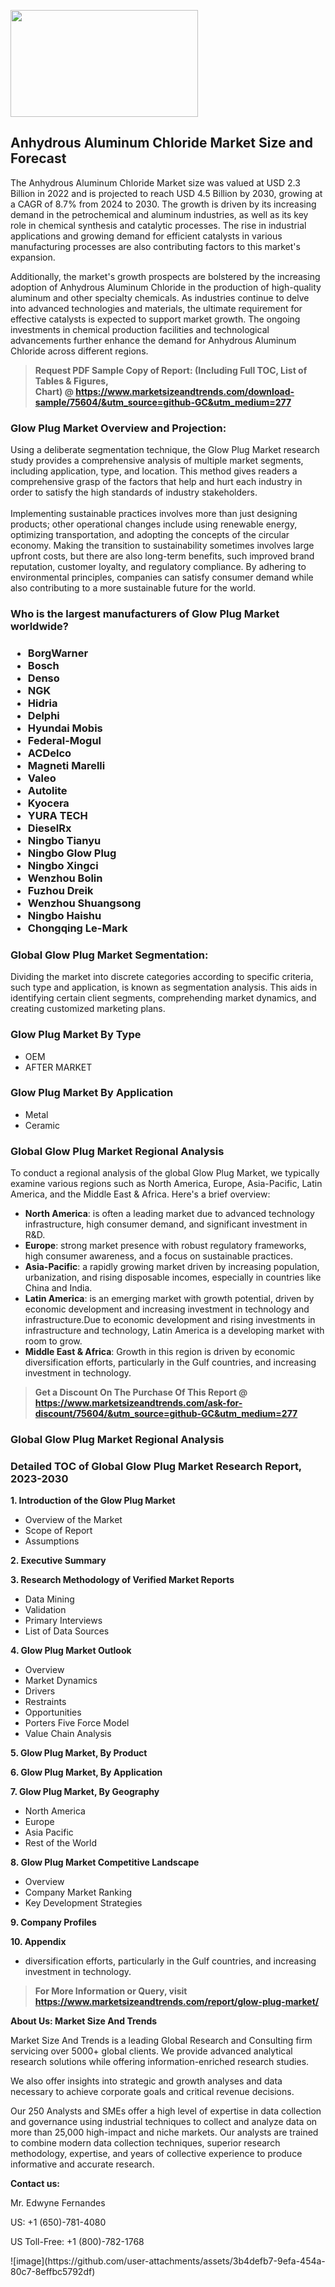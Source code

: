 <p><img class="alignnone size-medium wp-image-20088" src="https://ffe5etoiles.com/wp-content/uploads/2024/12/MST1-300x171.png" alt="" width="300" height="171" /></p><h2>Anhydrous Aluminum Chloride Market Size and Forecast</h2><p>The Anhydrous Aluminum Chloride Market size was valued at USD 2.3 Billion in 2022 and is projected to reach USD 4.5 Billion by 2030, growing at a CAGR of 8.7% from 2024 to 2030. The growth is driven by its increasing demand in the petrochemical and aluminum industries, as well as its key role in chemical synthesis and catalytic processes. The rise in industrial applications and growing demand for efficient catalysts in various manufacturing processes are also contributing factors to this market's expansion.</p><p>Additionally, the market's growth prospects are bolstered by the increasing adoption of Anhydrous Aluminum Chloride in the production of high-quality aluminum and other specialty chemicals. As industries continue to delve into advanced technologies and materials, the ultimate requirement for effective catalysts is expected to support market growth. The ongoing investments in chemical production facilities and technological advancements further enhance the demand for Anhydrous Aluminum Chloride across different regions.</p></p><blockquote id="" class=""><strong>Request PDF Sample Copy of Report: (Including Full TOC, List of Tables &amp; Figures, Chart)&nbsp;@&nbsp;<strong><a href="https://www.marketsizeandtrends.com/download-sample/75604/&utm_source=github-GC&utm_medium=277" target="_blank">https://www.marketsizeandtrends.com/download-sample/75604/&utm_source=github-GC&utm_medium=277</a></strong></strong></blockquote><h3 id="" class="">Glow Plug Market&nbsp;Overview and Projection:</h3><p id="" class="">Using a deliberate segmentation technique, the Glow Plug Market research study provides a comprehensive analysis of multiple market segments, including application, type, and location. This method gives readers a comprehensive grasp of the factors that help and hurt each industry in order to satisfy the high standards of industry stakeholders. <br /> <br />Implementing sustainable practices involves more than just designing products; other operational changes include using renewable energy, optimizing transportation, and adopting the concepts of the circular economy. Making the transition to sustainability sometimes involves large upfront costs, but there are also long-term benefits, such improved brand reputation, customer loyalty, and regulatory compliance. By adhering to environmental principles, companies can satisfy consumer demand while also contributing to a more sustainable future for the world.</p><h3 id="" class="">Who is the largest manufacturers of&nbsp;Glow Plug Market worldwide?</h3><h3 class=""><p><ul><li>BorgWarner </li><li> Bosch </li><li> Denso </li><li> NGK </li><li> Hidria </li><li> Delphi </li><li> Hyundai Mobis </li><li> Federal-Mogul </li><li> ACDelco </li><li> Magneti Marelli </li><li> Valeo </li><li> Autolite </li><li> Kyocera </li><li> YURA TECH </li><li> DieselRx </li><li> Ningbo Tianyu </li><li> Ningbo Glow Plug </li><li> Ningbo Xingci </li><li> Wenzhou Bolin </li><li> Fuzhou Dreik </li><li> Wenzhou Shuangsong </li><li> Ningbo Haishu </li><li> Chongqing Le-Mark</li></ul></p></h3><h3 id="" class="">Global&nbsp;Glow Plug Market Segmentation:</h3><p id="" class="">Dividing the market into discrete categories according to specific criteria, such type and application, is known as segmentation analysis. This aids in identifying certain client segments, comprehending market dynamics, and creating customized marketing plans.</p><h3 id="" class="">Glow Plug Market&nbsp;By Type</h3><p><p><ul><li>OEM</li><li> AFTER MARKET</p></li></ul></p></p><h3 id="" class="">Glow Plug Market&nbsp;By Application</h3><p class=""><p><ul><li>Metal</li><li> Ceramic</li></ul></p></p><h3 id="" class="">Global Glow Plug Market Regional Analysis</h3><p id="" class="">To conduct a regional analysis of the global Glow Plug Market, we typically examine various regions such as North America, Europe, Asia-Pacific, Latin America, and the Middle East &amp; Africa. Here's a brief overview:</p><ul><li><strong>North America</strong>: is often a leading market due to advanced technology infrastructure, high consumer demand, and significant investment in R&amp;D.</li><li><strong>Europe</strong>: strong market presence with robust regulatory frameworks, high consumer awareness, and a focus on sustainable practices.</li><li><strong>Asia-Pacific</strong>: a rapidly growing market driven by increasing population, urbanization, and rising disposable incomes, especially in countries like China and India.</li><li><strong>Latin America</strong>: is an emerging market with growth potential, driven by economic development and increasing investment in technology and infrastructure.Due to economic development and rising investments in infrastructure and technology, Latin America is a developing market with room to grow.</li><li><strong>Middle East &amp; Africa</strong>: Growth in this region is driven by economic diversification efforts, particularly in the Gulf countries, and increasing investment in technology.</li></ul><blockquote id="" class=""><strong>Get a Discount On The Purchase Of This Report @ <strong><a href="https://www.marketsizeandtrends.com/ask-for-discount/75604/&utm_source=github-GC&utm_medium=277" target="_blank">https://www.marketsizeandtrends.com/ask-for-discount/75604/&utm_source=github-GC&utm_medium=277</a></strong></strong></blockquote><h3 id="" class="">Global Glow Plug Market Regional Analysis</h3><h3 id="" class="">Detailed TOC of Global Glow Plug Market Research Report, 2023-2030</h3><p id="" class=""><strong>1. Introduction of the Glow Plug Market</strong></p><ul><li>Overview of the Market</li><li>Scope of Report</li><li>Assumptions</li></ul><p id="" class=""><strong>2. Executive Summary</strong></p><p id="" class=""><strong>3. Research Methodology of Verified Market Reports</strong></p><ul><li>Data Mining</li><li>Validation</li><li>Primary Interviews</li><li>List of Data Sources</li></ul><p id="" class=""><strong>4. Glow Plug Market Outlook</strong></p><ul><li>Overview</li><li>Market Dynamics</li><li>Drivers</li><li>Restraints</li><li>Opportunities</li><li>Porters Five Force Model</li><li>Value Chain Analysis</li></ul><p id="" class=""><strong>5. Glow Plug Market, By Product</strong></p><p id="" class=""><strong>6. Glow Plug Market, By Application</strong></p><p id="" class=""><strong>7. Glow Plug Market, By Geography</strong></p><ul><li>North America</li><li>Europe</li><li>Asia Pacific</li><li>Rest of the World</li></ul><p id="" class=""><strong>8. Glow Plug Market Competitive Landscape</strong></p><ul><li>Overview</li><li>Company Market Ranking</li><li>Key Development Strategies</li></ul><p id="" class=""><strong>9. Company Profiles</strong></p><p id="" class=""><strong>10. Appendix</strong></p><ul><li>diversification efforts, particularly in the Gulf countries, and increasing investment in technology.</li></ul><blockquote id="" class=""><strong>For More Information or Query, visit <strong><strong><a href="https://www.marketsizeandtrends.com/report/glow-plug-market/" target="_blank">https://www.marketsizeandtrends.com/report/glow-plug-market/</a></strong></strong></strong></blockquote><p id="" class=""><strong>About Us: Market Size And Trends</strong></p><p id="" class="">Market Size And Trends is a leading Global Research and Consulting firm servicing over 5000+ global clients. We provide advanced analytical research solutions while offering information-enriched research studies.</p><p id="" class="">We also offer insights into strategic and growth analyses and data necessary to achieve corporate goals and critical revenue decisions.</p><p id="" class="">Our 250 Analysts and SMEs offer a high level of expertise in data collection and governance using industrial techniques to collect and analyze data on more than 25,000 high-impact and niche markets. Our analysts are trained to combine modern data collection techniques, superior research methodology, expertise, and years of collective experience to produce informative and accurate research.</p><p id="" class=""><strong>Contact us:</strong></p><p id="" class="">Mr. Edwyne Fernandes</p><p id="" class="">US: +1 (650)-781-4080</p><p id="" class="">US Toll-Free: +1 (800)-782-1768</p>
![image](https://github.com/user-attachments/assets/3b4defb7-9efa-454a-80c7-8effbc5792df)
